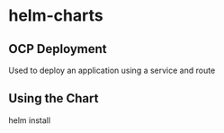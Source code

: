 # helm-charts

## OCP Deployment
Used to deploy an application using a service and route

## Using the Chart

helm install
